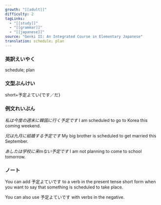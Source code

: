 ```yaml
---
growth: "[[adult]]"
difficulty: 2
tagLinks:
  - "[[study]]"
  - "[[grammar]]"
  - "[[japanese]]"
source: "Genki II: An Integrated Course in Elementary Japanese"
translation: schedule; plan
---
```

### 英訳えいやく	

schedule; plan
### 文型ぶんけい

short+予定よてい{です／だ}
### 例文れいぶん

*私は今度の週末に韓国に行く予定です* I am scheduled to go to Korea this coming weekend.

*兄は九月に結婚する予定です* My big brother is scheduled to get married this September.

*あしたは学校に来mない予定です* I am not planning to come to school tomorrow.
### ノート

You can add 予定よていです to a verb in the present tense short form when you want to say that something is scheduled to take place.

You can also use 予定よていです with verbs in the negative.